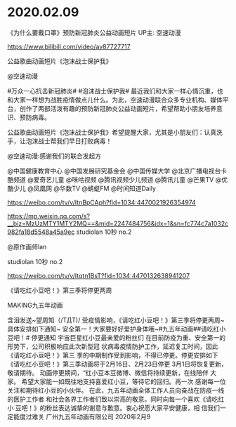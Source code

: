 # 2020.02.09

《为什么要戴口罩》预防新冠肺炎公益动画短片 UP主: 空速动漫

https://www.bilibili.com/video/av87727717


  公益歌曲动画短片《泡沫战士保护我》  

@空速动漫

#万众一心抗击新冠肺炎# #泡沫战士保护我# 最近我们和大家一样心情沉重，也和大家一样想为战胜疫情做点儿什么。为此，空速动漫联合众多专业机构、媒体平台，创作了两部活泼有趣的预防新冠肺炎公益动画短片，希望帮助小朋友培养意识、预防病毒。

公益歌曲动画短片《泡沫战士保护我》希望提醒大家，尤其是小朋友们：认真洗手，让泡沫战士帮我们早日打败病毒！

  @空速动漫:感谢我们的联合发起方

@中国健康教育中心 @中国发展研究基金会 @中国传媒大学 @北京广播电视台卡酷频道 @爱奇艺儿童 @咪咕视频 @腾讯视频少儿频道 @腾讯儿童 @芒果TV @优酷少儿 @凤凰网 @华数TV @蜻蜓FM @时间知道Daily 

https://weibo.com/tv/v/ItnBpCAph?fid=1034:4470021926354974

https://mp.weixin.qq.com/s?__biz=MzUzMTY1MTY2MQ==&mid=2247484756&idx=1&sn=fc774c7a1032c982fa18d5548a45a9ec 
studiolan 10秒 no.2

@原作画师lan             

studiolan 10秒 no.2

https://weibo.com/tv/v/Itqtn1BsT?fid=1034:4470132638941207


《请吃红小豆吧！》第三季将停更两周

MAKING九五年动画

含泪发送~望周知（/TДT)/
受疫情影响，《请吃红小豆吧！》第三季将停更两周~具体安排如下通知~
安全第一！大家要好好爱护身体哦~#九五年动画##请吃红小豆吧！#
停更通知
宇宙巨星红小豆最亲爱的粉丝们
在目前防疫为重、安全第一的形势下，公司积极响应此次新型冠
状病毒疫情防护工作，延迟复工时间，因此《请吃红小豆吧！》第三
季的中期制作受到影响，不得已停更。停更安排如下
《请吃红小豆吧！》第三季动画将于2月16日、2月23日停更
3月1日将恢复更新，敬请期待。
动画停更期间，“红小豆本豆微博、微信将持续更新，在线陪伴
大家。
希望大家能一如既往地支持喜爱红小豆，等待它的回归。再一次
感谢每一位关注和期待红小豆的小伙伴。
在此，九五年动画全体工作人员向奋战在防疫一线的医护工作者
和社会各界工作者们致以崇高的敬意。同时向每一个喜欢《请吃红小
豆吧！》的粉丝表达诚挚的谢意与歉意。衷心祝愿大家平安健康，相
信我们一定能度过难关
广州九五年动画有限公司
2020年2月9